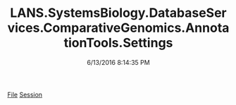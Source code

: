 ﻿---
title: LANS.SystemsBiology.DatabaseServices.ComparativeGenomics.AnnotationTools.Settings
date: 6/13/2016 8:14:35 PM
---

[File](T-LANS.SystemsBiology.DatabaseServices.ComparativeGenomics.AnnotationTools.Settings.File.html)
[Session](T-LANS.SystemsBiology.DatabaseServices.ComparativeGenomics.AnnotationTools.Settings.Session.html)
